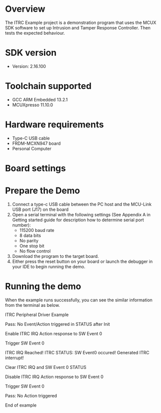 Overview
========
The ITRC Example project is a demonstration program that uses the MCUX SDK software to set up Intrusion and Tamper Response Controller.
Then tests the expected behaviour.


SDK version
===========
- Version: 2.16.100

Toolchain supported
===================
- GCC ARM Embedded  13.2.1
- MCUXpresso  11.10.0

Hardware requirements
=====================
- Type-C USB cable
- FRDM-MCXN947 board
- Personal Computer

Board settings
==============

Prepare the Demo
================
1.  Connect a type-c USB cable between the PC host and the MCU-Link USB port (J17) on the board
2.  Open a serial terminal with the following settings (See Appendix A in Getting started guide for description how to determine serial port number):
    - 115200 baud rate
    - 8 data bits
    - No parity
    - One stop bit
    - No flow control
3.  Download the program to the target board.
4.  Either press the reset button on your board or launch the debugger in your IDE to begin running the demo.

Running the demo
================
When the example runs successfully, you can see the similar information from the terminal as below.

ITRC Peripheral Driver Example

Pass: No Event/Action triggered in STATUS after Init

Enable ITRC IRQ Action response to SW Event 0

Trigger SW Event 0

ITRC IRQ Reached!
ITRC STATUS:
SW Event0 occured!
Generated ITRC interrupt!

Clear ITRC IRQ and SW Event 0 STATUS

Disable ITRC IRQ Action response to SW Event 0

Trigger SW Event 0

Pass: No Action triggered

End of example
